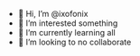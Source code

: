 - 👋 Hi, I’m @ixofonix
- 👀 I’m interested something
- 🌱 I’m currently learning all
- 💞️ I’m looking to no collaborate
<!---
ixofonix/ixofonix is a ✨ special ✨ repository because its `README.md` (this file) appears on your GitHub profile.
You can click the Preview link to take a look at your changes.
--->
